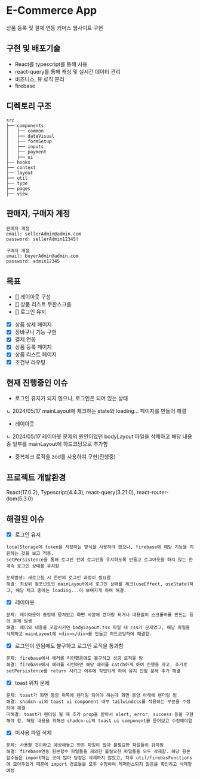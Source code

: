 # E-Commerce App

상품 등록 및 결제 연동 커머스 웹사이트 구현

## 구현 및 배포기술

- React를 typescript를 통해 사용
- react-query를 통해 캐싱 및 실시간 데이터 관리
- 비즈니스, 뷰 로직 분리
- firebase

## 디렉토리 구조

```
src
├── components
│   ├── common
│   ├── dataVisual
│   ├── formSetup
│   ├── inputs
│   ├── payment
│   ├── ui
├── hooks
├── context
├── layout
├── util
├── type
├── pages
├── view

```

## 판매자, 구매자 계정

```
판매자 계정
email: sellerAdmin@admin.com
password: sellerAdmin12345!

구매자 계정
email: buyerAdmin@admin.com
password: admin12345
```

## 목표

- [] 레이아웃 구성
- [] 상품 리스트 무한스크롤
- [] 로그인 유지
- [x] 상품 상세 페이지
- [x] 장바구니 기능 구현
- [x] 결제 연동
- [x] 상품 등록 페이지
- [x] 상품 리스트 페이지
- [x] 조건부 라우팅

## 현재 진행중인 이슈

- 로그인 유지가 되지 않으나, 로그인은 되어 있는 상태

ㄴ 2024/05/17 mainLayout에 체크하는 state와 loading... 페이지를 만들어 해결

- 레이아웃

ㄴ 2024/05/17 레이아웃 문제의 원인이었던 bodyLayout 파일을 삭제하고 해당 내용중 일부를 mainLayout에 하드코딩으로 추가함

- 중복체크 로직을 zod를 사용하여 구현(진행중)

## 프로젝트 개발환경

React(17.0.2), Typescript(4.4.3), react-query(3.21.0), react-router-dom(5.3.0)

## 해결된 이슈

- [x] 로그인 유지

```
localStorage에 token을 저장하는 방식을 사용하려 했으나, firebase에 해당 기능을 지원하는 것을 보고 적용.
setPersistence을 통해 로그인 전에 로그인을 유지하도록 만들고 로그아웃을 하지 않는 한 계속 로그인 상태를 유지함

문제발생: 새로고침 시 한번의 로그인 과정이 필요함
해결: 최상위 컴포넌트인 mainLayout에서 로그인 상태를 체크(useEffect, useState)하고, 해당 체크 중에는 loading...이 보여지게 하여 해결.
```

- [x] 레이아웃

```
문제: 레이아웃이 중앙에 뭉쳐있고 화면 바깥에 렌더링 되거나 내용없이 스크롤바를 만드는 등의 문제 발생
해결: 헤더와 내용을 포함시키던 bodyLayout.tsx 파일 내 css가 문제였고, 해당 파일을 삭제하고 mainLayout에 <div></div>를 만들고 하드코딩하여 해결함.
```

- [x] 로그인이 안됨에도 불구하고 로그인 로직을 통과함

```
문제: firebase에서 에러를 리턴했음에도 불구하고 성공 로직을 탐
해결: firebase에서 에러를 리턴하면 해당 에러를 catch하게 하여 진행을 막고, 추가로 setPersistence를 return 시키고 이후에 작업되게 하여 유지 안됨 문제 추가 해결
```

- [x] toast 위치 문제

```
문제: toast가 화면 중앙 위쪽에 렌더링 되어야 하는데 화면 중앙 아래에 렌더링 됨
해결: shadcn-ui의 toast ui component 내부 tailwindcss를 적용하는 부분을 수정하여 해결
미해결: toast가 렌더링 될 때 추가 prop을 받아서 alert, error, success 등을 구현해야 함. 해당 내용을 위해선 shadcn-ui의 toast ui component를 뜯어보고 수정해야함
```

- [x] 미사용 파일 삭제

```
문제: 사용할 것이라고 예상해놓고 만든 파일이 많아 불필요한 파일들이 감지됨
해결: firebase연동 원본함수 파일들을 제외한 불필요한 파일들을 모두 삭제함. 해당 원본함수들은 import하는 곳이 많아 당장은 삭제하지 않았고, 차후 util/firebasFunctions에 모아두었기 때문에 import 경로들을 모두 수정하여 레퍼런스되지 않음을 확인하고 삭제할 예정
```
